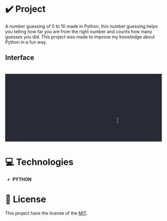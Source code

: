 # ✔️ Project
A number guessing of 0 to 10 made in Python, this number guessing helps you telling how far you are from the right number and counts how many guesses you did. This project was made to improve my knowledge about Python in a fun way.  

## Interface 
<h1 align="center">
    <img alt="number_gif" title="number_GIF" src="github/number_guessing.gif">
</h1>

# 💻 Technologies
- **PYTHON**

# 📝 License
This project have the license of the [MIT](./LICENSE).